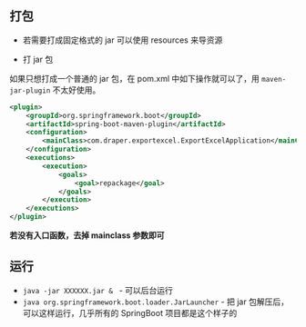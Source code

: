 ## 打包

* 若需要打成固定格式的 jar 可以使用 resources 来导资源



* 打 jar 包

如果只想打成一个普通的 jar 包，在 pom.xml 中如下操作就可以了，用 ``maven-jar-plugin`` 不太好使用。

```xml
<plugin>
    <groupId>org.springframework.boot</groupId>
    <artifactId>spring-boot-maven-plugin</artifactId>
    <configuration>
        <mainClass>com.draper.exportexcel.ExportExcelApplication</mainClass>
    </configuration>
    <executions>
        <execution>
            <goals>
                <goal>repackage</goal>
            </goals>
        </execution>
    </executions>
</plugin>
```

**若没有入口函数，去掉 mainclass 参数即可**



## 运行

* ``java -jar XXXXXX.jar & `` - 可以后台运行
* ``java org.springframework.boot.loader.JarLauncher`` - 把 jar 包解压后，可以这样运行，几乎所有的 SpringBoot 项目都是这个样子的

